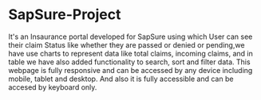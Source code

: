 # SapSure-Project

It's an Insaurance portal developed for SapSure using which User can see their claim Status like whether they are passed or denied or pending,we have use charts to represent 
data like total claims, incoming claims, and in table we have also added functionality to search, sort and filter data. This webpage is fully responsive and can be accessed 
by any device including mobile, tablet and desktop. And also it is fully accessible and can be accesed by keyboard only.
